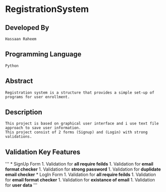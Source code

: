 # RegistrationSystem

## Developed By 
    Hassaan Raheem
## Programming Language
    Python
## Abstract
    Registration system is a structure that provides a simple set-up of programs for user enrollment.
## Description
    This project is based on graphical user interface and i use text file approach to save user information.
    This project consist of 2 forms (Signup) and (Login) with strong validations.
## Validation Key Features
'''
    * SignUp Form
      1. Validation for **all require feilds**
      1. Validation for **email format checker**
      1. Validation for **strong password**
      1. Validation for **duplidate email checker**
    * LogIn Form
      1. Validation for **all require feilds**
      1. Validation for **email format checker**
      1. Validation for **existance of email**
      1. Validation for **user data**
'''
     
